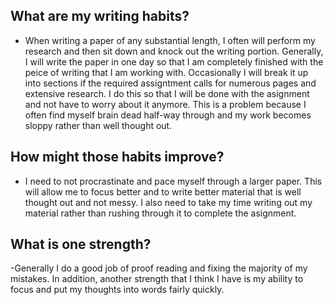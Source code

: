 ## What are my writing habits?
- When writing a paper of any substantial length, I often will perform my research and then sit down and knock out the writing portion. Generally, I will write the paper in one day so that I am completely finished with the peice of writing that I am working with. Occasionally I will break it up into sections if the required assigntment calls for numerous pages and extensive research. I do this so that I will be done with the asignment and not have to worry about it anymore. This is a problem because I often find myself brain dead half-way through and my work becomes sloppy rather than well thought out.
## How might those habits improve?
- I need to not procrastinate and pace myself through a larger paper. This will allow me to focus better and to write better material that is well thought out and not messy. I also need to take my time writing out my material rather than rushing through it to complete the asignment.
## What is one strength?
-Generally I do a good job of proof reading and fixing the majority of my mistakes. In addition, another strength that I think I have is my ability to focus and put my thoughts into words fairly quickly. 
